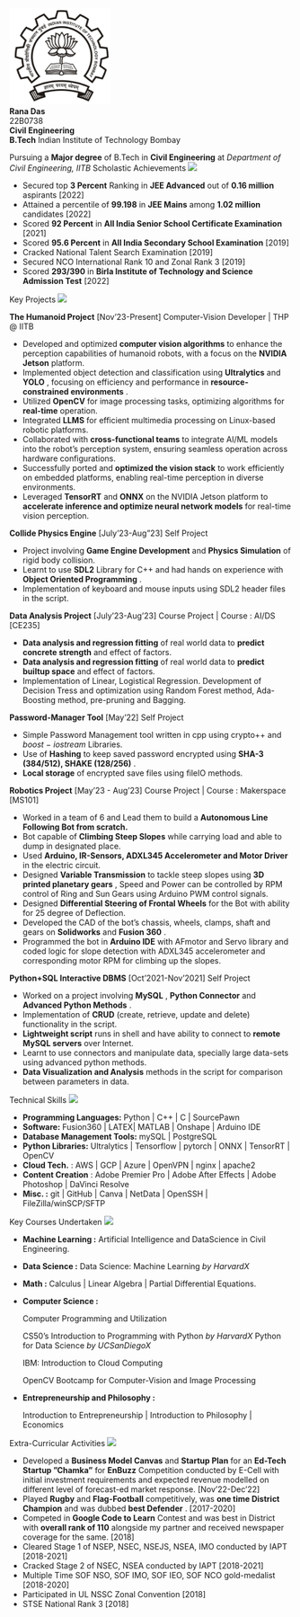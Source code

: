 ![](Aspose.Words.a9d52de5-141d-4652-b5cf-26d1a6302cf9.001.jpeg) \
**Rana Das** \
22B0738 \
**Civil Engineering \
B.Tech** Indian Institute of Technology Bombay 

Pursuing a **Major degree** of B.Tech in **Civil Engineering** at *Department of Civil Engineering, IITB* Scholastic Achievements ![](Aspose.Words.a9d52de5-141d-4652-b5cf-26d1a6302cf9.002.png)

- Secured top **3 Percent** Ranking in **JEE Advanced** out of **0.16 million** aspirants [2022]
- Attained a percentile of **99.198** in **JEE Mains** among **1.02 million** candidates [2022]
- Scored **92 Percent** in **All India Senior School Certificate Examination** [2021]
- Scored **95.6 Percent** in **All India Secondary School Examination** [2019]
- Cracked National Talent Search Examination [2019]
- Secured NCO International Rank 10 and Zonal Rank 3 [2019]
- Scored **293/390** in **Birla Institute of Technology and Science Admission Test** [2022]

Key Projects ![](Aspose.Words.a9d52de5-141d-4652-b5cf-26d1a6302cf9.003.png)

**The Humanoid Project** [Nov’23-Present] Computer-Vision Developer | THP @ IITB

- Developed and optimized **computer vision algorithms** to enhance the perception capabilities of humanoid robots, with a focus on the **NVIDIA Jetson** platform.
- Implemented object detection and classification using **Ultralytics** and **YOLO** , focusing on efficiency and performance in **resource-constrained environments** .
- Utilized **OpenCV** for image processing tasks, optimizing algorithms for **real-time** operation.
- Integrated **LLMS** for efficient multimedia processing on Linux-based robotic platforms.
- Collaborated with **cross-functional teams** to integrate AI/ML models into the robot’s perception system, ensuring seamless operation across hardware configurations.
- Successfully ported and **optimized the vision stack** to work efficiently on embedded platforms, enabling real-time perception in diverse environments.
- Leveraged **TensorRT** and **ONNX** on the NVIDIA Jetson platform to **accelerate inference and optimize neural network models** for real-time vision perception.

**Collide Physics Engine** [July’23-Aug”23] Self Project

- Project involving **Game Engine Development** and **Physics Simulation** of rigid body collision.
- Learnt to use **SDL2** Library for C++ and had hands on experience with **Object Oriented Programming** .
- Implementation of keyboard and mouse inputs using SDL2 header files in the script.

**Data Analysis Project** [July’23-Aug’23] Course Project | Course : AI/DS [CE235]

- **Data analysis and regression fitting** of real world data to **predict concrete strength** and effect of factors.
- **Data analysis and regression fitting** of real world data to **predict builtup space** and effect of factors.
- Implementation of Linear, Logistical Regression. Development of Decision Tress and optimization using Random Forest method, Ada-Boosting method, pre-pruning and Bagging.

**Password-Manager Tool** [May’22] Self Project

- Simple Password Management tool written in cpp using crypto++ and *boost* − *iostream* Libraries.
- Use of **Hashing** to keep saved password encrypted using **SHA-3 (384/512), SHAKE (128/256)** .
- **Local storage** of encrypted save files using fileIO methods.

**Robotics Project** [May’23 - Aug’23] Course Project | Course : Makerspace [MS101]

- Worked in a team of 6 and Lead them to build a **Autonomous Line Following Bot from scratch.**
- Bot capable of **Climbing Steep Slopes** while carrying load and able to dump in designated place.
- Used **Arduino, IR-Sensors, ADXL345 Accelerometer and Motor Driver** in the electric circuit.
- Designed **Variable Transmission** to tackle steep slopes using **3D printed planetary gears** , Speed and Power can be controlled by RPM control of Ring and Sun Gears using Arduino PWM control signals.
- Designed **Differential Steering of Frontal Wheels** for the Bot with ability for 25 degree of Deflection.
- Developed the CAD of the bot’s chassis, wheels, clamps, shaft and gears on **Solidworks** and **Fusion 360** .
- Programmed the bot in **Arduino IDE** with AFmotor and Servo library and coded logic for slope detection with ADXL345 accelerometer and corresponding motor RPM for climbing up the slopes.

**Python+SQL Interactive DBMS** [Oct’2021-Nov’2021] Self Project

- Worked on a project involving **MySQL** , **Python Connector** and **Advanced Python Methods** .
- Implementation of **CRUD** (create, retrieve, update and delete) functionality in the script.
- **Lightweight script** runs in shell and have ability to connect to **remote MySQL servers** over Internet.
- Learnt to use connectors and manipulate data, specially large data-sets using advanced python methods.
- **Data Visualization and Analysis** methods in the script for comparison between parameters in data.

Technical Skills ![](Aspose.Words.a9d52de5-141d-4652-b5cf-26d1a6302cf9.004.png)

- **Programming Languages:** Python | C++ | C | SourcePawn
- **Software:** Fusion360 | LATEX| MATLAB | Onshape | Arduino IDE
- **Database Management Tools:** mySQL | PostgreSQL
- **Python Libraries:** Ultralytics | Tensorflow | pytorch | ONNX | TensorRT | OpenCV
- **Cloud Tech.** : AWS | GCP | Azure | OpenVPN | nginx | apache2
- **Content Creation** : Adobe Premier Pro | Adobe After Effects | Adobe Photoshop | DaVinci Resolve
- **Misc. :** git | GitHub | Canva | NetData | OpenSSH | FileZilla/winSCP/SFTP

Key Courses Undertaken ![](Aspose.Words.a9d52de5-141d-4652-b5cf-26d1a6302cf9.005.png)

- **Machine Learning :** Artificial Intelligence and DataScience in Civil Engineering.
- **Data Science :** Data Science: Machine Learning *by HarvardX*
- **Math :** Calculus | Linear Algebra | Partial Differential Equations.
- **Computer Science :**

  Computer Programming and Utilization

  CS50’s Introduction to Programming with Python *by HarvardX* Python for Data Science *by UCSanDiegoX*

  IBM: Introduction to Cloud Computing

  OpenCV Bootcamp for Computer-Vision and Image Processing

- **Entrepreneurship and Philosophy :**

  Introduction to Entrepreneurship | Introduction to Philosophy | Economics

Extra-Curricular Activities ![](Aspose.Words.a9d52de5-141d-4652-b5cf-26d1a6302cf9.006.png)

- Developed a **Business Model Canvas** and **Startup Plan** for an **Ed-Tech Startup ”Chamka”** for **EnBuzz** Competition conducted by E-Cell with initial investment requirements and expected revenue modelled on different level of forecast-ed market response. [Nov’22-Dec’22]
- Played **Rugby** and **Flag-Football** competitively, was **one time District Champion** and was dubbed **best Defender** . [2017-2020]
- Competed in **Google Code to Learn** Contest and was best in District with **overall rank of 110** alongside my partner and received newspaper coverage for the same. [2018]
- Cleared Stage 1 of NSEP, NSEC, NSEJS, NSEA, IMO conducted by IAPT [2018-2021]
- Cracked Stage 2 of NSEC, NSEA conducted by IAPT [2018-2021]
- Multiple Time SOF NSO, SOF IMO, SOF IEO, SOF NCO gold-medalist [2018-2020]
- Participated in UL NSSC Zonal Convention [2018]
- STSE National Rank 3 [2018]
